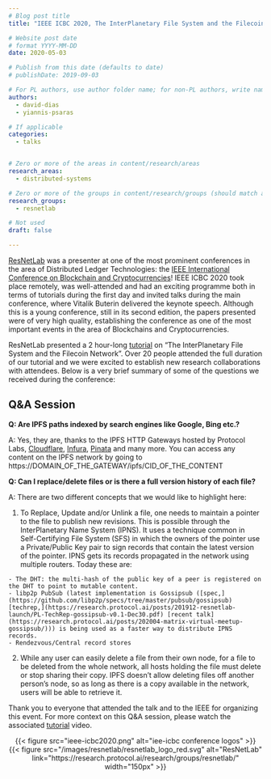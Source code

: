 ```yaml
---
# Blog post title
title: "IEEE ICBC 2020, The InterPlanetary File System and the Filecoin Network"

# Website post date
# format YYYY-MM-DD
date: 2020-05-03

# Publish from this date (defaults to date)
# publishDate: 2019-09-03

# For PL authors, use author folder name; for non-PL authors, write name as in paper within ""
authors:
  - david-dias
  - yiannis-psaras

# If applicable
categories:
  - talks


# Zero or more of the areas in content/research/areas
research_areas:
  - distributed-systems

# Zero or more of the groups in content/research/groups (should match author membership)
research_groups:
  - resnetlab

# Not used
draft: false

---
```

[ResNetLab](https://research.protocol.ai/research/groups/resnetlab/) was a presenter at one of the most prominent conferences in the area of Distributed Ledger Technologies: the [IEEE International Conference on Blockchain and Cryptocurrencies](https://icbc2020.ieee-icbc.org/)! IEEE ICBC 2020 took place remotely, was well-attended and had an exciting programme both in terms of tutorials during the first day and invited talks during the main conference, where Vitalik Buterin delivered the keynote speech. Although this is a young conference, still in its second edition, the papers presented were of very high quality, establishing the conference as one of the most important events in the area of Blockchains and Cryptocurrencies. 

ResNetLab presented a 2 hour-long [tutorial](https://drive.google.com/file/d/1OcHjR1XA1E8To3qpw3fnsEQe-xSKFGy3/view?usp=sharing) on “The InterPlanetary File System and the Filecoin Network”. Over 20 people attended the full duration of our tutorial and we were excited to establish new research collaborations with attendees. Below is a very brief summary of some of the questions we received during the conference:

## Q&A Session

**Q: Are IPFS paths indexed by search engines like Google, Bing etc.?** 

A: Yes, they are, thanks to the IPFS HTTP Gateways hosted by Protocol Labs, [Cloudflare](https://blog.cloudflare.com/tag/ipfs/), [Infura](https://infura.io/), [Pinata](https://pinata.cloud) and many more. You can access any content on the IPFS network by going to https://DOMAIN_OF_THE_GATEWAY/ipfs/CID_OF_THE_CONTENT

**Q: Can I replace/delete files or is there a full version history of each file?**

A: There are two different concepts that we would like to highlight here:
 
  1. To Replace, Update and/or Unlink a file, one needs to maintain a pointer to the file to publish new revisions. This is possible through the InterPlanetary Name System (IPNS). It uses a technique common in Self-Certifying File System (SFS) in which the owners of the pointer use a Private/Public Key pair to sign records that contain the latest version of the pointer. 
  IPNS gets its records propagated in the network using multiple routers. Today these are:

    - The DHT: the multi-hash of the public key of a peer is registered on the DHT to point to mutable content. 
    - libp2p PubSub (latest implementation is Gossipsub ([spec,](https://github.com/libp2p/specs/tree/master/pubsub/gossipsub) [techrep,](https://research.protocol.ai/posts/201912-resnetlab-launch/PL-TechRep-gossipsub-v0.1-Dec30.pdf) [recent talk](https://research.protocol.ai/posts/202004-matrix-virtual-meetup-gossipsub/))) is being used as a faster way to distribute IPNS records.
    - Rendezvous/Central record stores
<p></p> 

  2. While any user can easily delete a file from their own node, for a file to be deleted from the whole network, all hosts holding the file must delete or stop sharing their copy. IPFS doesn’t allow deleting files off another person’s node, so as long as there is a copy available in the network, users will be able to retrieve it. 

Thank you to everyone that attended the talk and to the IEEE for organizing this event. For more context on this Q&A session, please watch the associated [tutorial](https://drive.google.com/file/d/1OcHjR1XA1E8To3qpw3fnsEQe-xSKFGy3/view?usp=sharing) video.

<center>{{< figure src="ieee-icbc2020.png" alt="iee-icbc conference logos" >}}</center>

<center>{{< figure src="/images/resnetlab/resnetlab_logo_red.svg" alt="ResNetLab" link="https://research.protocol.ai/research/groups/resnetlab/" width="150px" >}}</center>
